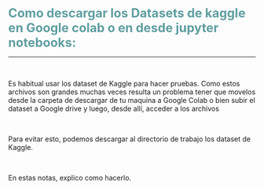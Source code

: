 <span style="color:CadetBlue;font-weight:700;font-size:25px"> 
Como descargar los Datasets de kaggle en Google colab o en desde jupyter notebooks: </span>

______
$~$

Es habitual usar los dataset de Kaggle para hacer pruebas. Como estos archivos son grandes muchas veces resulta un problema tener que movelos desde la carpeta de descargar de tu maquina a Google Colab o bien subir el dataset a Google drive y luego, desde allí, acceder a los archivos

$~$

Para evitar esto, podemos descargar al directorio de trabajo los dataset de Kaggle. 

$~$

En estas notas, explico como hacerlo.

$~$

